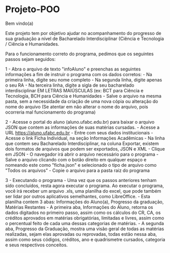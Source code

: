 # Projeto-POO 
Bem vindo(a)

Este projeto tem por objetivo ajudar no acompanhamento do progresso de sua graduação a nível de Bacharelado Interdisciplinar (Ciência e Tecnologia / Ciência e Humanidades.

Para o funcionamento correto do programa, pedimos que os seguintes passos sejam seguidos:

1 - Abra o arquivo de texto "infoAluno" e preenchas as seguintes informações a fim de instruir o programa com os dados corretos:
	- Na primeira linha, digite seu nome completo
	- Na segunda linha, digite apenas o seu RA
	- Na terceira linha, digite a sigla de seu bacharelado interdisciplinar EM LETRAS MAIÚSCULAS (ex: BCT para Ciência e Tecnologia, BCH para Ciência e Humanidades
	- Salve o arquivo na mesma pasta, sem a necessidade da criação de uma nova cópia ou alteração do nome do arquivo (Se atentar em não alterar o nome do arquivo, pois ocorreria mal funcionamento do programa)
	
2 - Acesse o portal do aluno (aluno.ufabc.edu.br) para baixar o arquivo JSON que contem as informações de suas matérias cursadas.
	- Acesse a URL https://aluno.ufabc.edu.br
	- Entre com seus dados institucionais
	- Acesse o link Ficha Individual, na seção Informações Acadêmicas
	- Na linha que contem seu Bacharelado Interdisciplinar, na coluna Exportar, existem dois formatos de arquivos que podem ser exportados, JSON e XML
	- Clique em JSON
	- O navegador irá abrir o arquivo necessário para o programa
	- Salve o arquivo clicando com o botão direito em qualquer espaço e nomeando este como "ficha.json" e selecionado o tipo de arquivo como "Todos os arquivos"
	- Copie o arquivo para a pasta raiz do programa
	
3 - Executando o programa
	- Uma vez que os passos anteriores tenham sido concluídos, resta agora executar o programa. Ao executar o programa, você irá receber um arquivo .xls, uma planilha do excel, que pode também ser lidar por outros aplicativos semelhantes, como LibreOffice.
	- Esta planilha contem 3 abas: Informações do Aluno(a), Progresso da graduação, Matérias Restantes
		- A primeira aba, Informações do Aluno, retorna os dados digitados no primeiro passo, assim como os cálculos do CR, CA, os créditos aprovados em matérias obrigatórias, limitadas e livres, assim como o percentual feito de cada uma dessas categorias de matérias.
		- A segunda aba, Progresso da Graduação, mostra uma visão geral de todas as matérias realizadas, sejam elas aprovadas ou reprovadas, todas estão nessa aba, assim como seus códigos, créditos, ano e quadrismetre cursados, categoria e seus respectivos conceitos.


